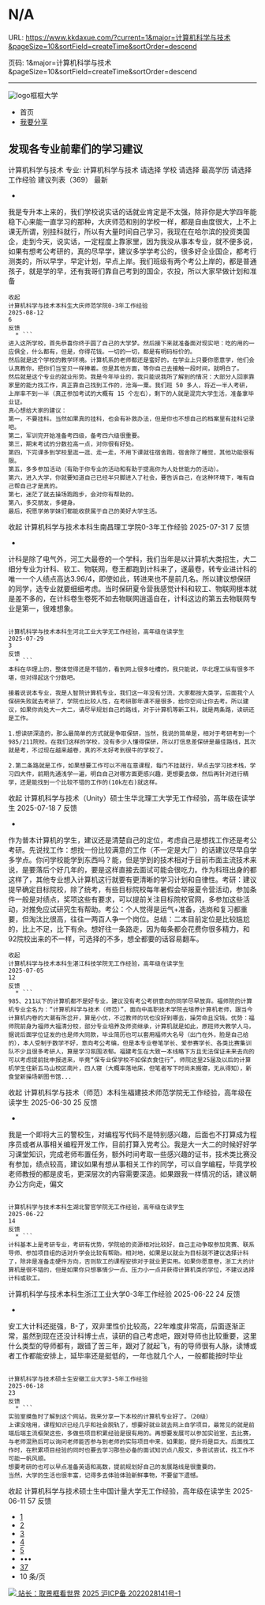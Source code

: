 # N/A

URL: https://www.kkdaxue.com/?current=1&major=计算机科学与技术&pageSize=10&sortField=createTime&sortOrder=descend

页码: 1&major=计算机科学与技术&pageSize=10&sortField=createTime&sortOrder=descend

---

![logo](https://www.kkdaxue.com/?current=1&major=计算机科学与技术&pageSize=10&sortField=createTime&sortOrder=descend)框框大学
  * 首页
  * [我要分享](https://www.kkdaxue.com/post/add)


## 发现各专业前辈们的学习建议
计算机科学与技术
专业: 计算机科学与技术
请选择
学校
请选择
最高学历
请选择
工作经验
建议列表（369）
最新
  * ```
我是专升本上来的，我们学校说实话的话就业肯定是不太强，除非你是大学四年能稳下心来能一直学习的那种，大庆师范和别的学校一样，都是自由度很大，上不上课无所谓，别挂科就行，所以有大量时间自己学习，我现在在哈尔滨的投资类国企，走到今天，说实话，一定程度上靠家里，因为我没从事本专业，就不便多说，如果有想考公考研的，真的尽早学，建议多学学考公的，很多好企业国企，都考行测类的，所以早学，早定计划，早点上岸。我们班级有两个考公上岸的，都是普通孩子，就是学的早，还有我哥们靠自己考到的国企，农投，所以大家早做计划和准备
```
收起
计算机科学与技术本科生大庆师范学院0-3年工作经验
2025-08-12
6
反馈
  * ```
进入这所学校，首先恭喜你终于圆了自己的大学梦。然后接下来就准备面对现实吧：吃的用的一应俱全，什么都有，但是，你得花钱。一切的一切，都是有明码标价的。
然后就是这个学校的教学环境。计算机系的老师都还是蛮好的，在学业上只要你愿意学，他们会认真教你，把你们当宝贝一样捧着。但是其他方面，等你自己去接触一段时间，就明白了。
然后就是这个专业的就业形势。我是今年毕业的，我只能说我所了解到的情况：大部分人回家靠家里的能力找工作，真正靠自己找到工作的，沧海一粟。我们班 50 多人，将近一半人考研，上岸率不到一半（真正参加考试的大概有 15 个左右），剩下的人就是混完大学生活，准备拿毕业证。
真心想给大家的建议：
第一，不要挂科。当然如果真的挂科，也会有补救办法，但是你也不想自己的档案里有挂科记录吧。
第二，军训完开始准备考四级，备考四六级很重要。
第三，期末考试的分数拉高一点，对你很有好处。
第四，下完课多到学校里逛一逛、走一走，不用下课就往宿舍跑，宿舍除了睡觉，其他功能很有限。
第五，多多参加活动（有助于你专业的活动和有助于提高你为人处世能力的活动）。
第六，进入大学，你就要知道自己已经半只脚进入了社会，要告诉自己，在这种环境下，唯有自己帮自己才是真的。
第七，迷茫了就去操场跑跑步，会对你有帮助的。
第八，多交朋友，多健身。
最后，祝愿学弟学妹们都能收获属于自己的美好大学生活。
```
收起
计算机科学与技术本科生南昌理工学院0-3年工作经验
2025-07-31
7
反馈
  * ```
计科是除了电气外，河工大最卷的一个学科，我们当年是以计算机大类招生，大二细分专业为计科、软工、物联网，卷王都跑到计科来了，遂最卷，转专业进计科的唯一一个人绩点高达3.96/4，即使如此，转进来也不是前几名。所以建议想保研的同学，选专业就要细细考虑。当时保研夏令营我感觉计科和软工、物联网根本就是差不多的，在计科卷生卷死不如去物联网逍遥自在，计科这边的第五去物联网专业是第一，很难想象。
```

计算机科学与技术本科生河北工业大学无工作经验，高年级在读学生
2025-07-29
3
反馈
  * ```
本科在华理上的，整体觉得还是不错的，看到网上很多吐槽的，我只能说，华北理工纵有很多不堪，但对得起这个分数吧。

接着说说本专业，我是人智院计算机专业，我们这一年没有分流，大家都按大类学，后面我个人保研失败就去考研了，学院也比较人性，在考研那年课不是很多，给你空间让你去考。所以建议，如果你尚处大一大二，请尽早规划自己的路线，对于计算机等新工科，就是两条路，读研还是工作。

1.想读研深造的，那么最简单的方式就是争取保研，当然，我说的简单是，相对于考研考到一个985/211院校。在我们这样的学校，没有多少人懂得保研，所以打信息差保研是最佳路线，其次就是考，不过现在越来越卷，真的不太好考到很牛的学校了。 

2.第二条路就是工作，如果想要工作可以不用在意课程，每门不挂就行，早点去学习技术栈，学习四大件，前期先通浅学一遍，明白自己对哪方面更感兴趣，更想要去做，然后再针对进行精学，还是能找到一个比较不错的工作的(10k左右)就这样。
```
收起
计算机科学与技术（Unity）硕士生华北理工大学无工作经验，高年级在读学生
2025-07-18
7
反馈
  * ```
作为普本计算机的学生，建议还是清楚自己的定位，考虑自己是想找工作还是考公考研。先说找工作：想找一份比较满意的工作（不一定是大厂）的话建议尽早自学多学点。你问学校能学到东西吗？能，但是学到的技术相对于目前市面主流技术来说，是要落后个好几年的，要是这样直接去面试可能会很吃力。作为科班出身的都这样了，其他专业想入计算机这行就要有更清晰的学习计划和自律性。考研：建议提早确定目标院校，除了统考，有些目标院校每年暑假会举报夏令营活动，参加条件一般是对绩点，奖项这些有要求，可以提前关注目标院校官网，多参加这些活动，对推免应试研究生有帮助。考公：个人觉得是运气+准备，选岗和复习都重要，但淘汰比很高，往往一两百人争一个岗位。总结：二本目前定位是比较尴尬的，比上不足，比下有余。想好往一条路走，因为每条都会花费你很多精力，和92院校出来的不一样，可选择的不多，想全都要的话容易翻车。
```
收起
计算机科学与技术本科生湛江科技学院无工作经验，高年级在读学生
2025-07-05
12
反馈
  * ```
985、211以下的计算机都不是好专业，建议没有考公考研意向的同学尽早放弃。福师院的计算机专业全名为：“计算机科学与技术（师范）”，面向中高职技术学院去培养计算机老师，跟当今计算机内卷的大潮有所岔开，算是小优，不过教师的坑也没好到哪去，操劳命且没钱。优势：福师院前身为福师大福清分校，部分专业培养及师资继承，计算机就是如此，原班师大教学人马，据说后面学位证发的也是师大同款，毕业简历也可以套用福师大名号（出门在外，脸是自己给的），本人受制于数学不好，意向考公考编，但是本专业卷笔学长、爱参赛学长、各类比赛集训队不少且很多考研人，算是学习氛围浓郁。福建考生在大致一本线略下方且无法保证未来去向的可以考虑提前批申报进来，毕竟“保专业保学校不如保衣食住行”，师院这里25届及以后的计算机学生住新五马山校区南片，四人寝（大概率落地床，但笔者写下时尚未搬寝，无从得知），新食堂新操场新图书馆...
```
收起
计算机科学与技术（师范）本科生福建技术师范学院无工作经验，高年级在读学生
2025-06-30
25
反馈
  * ```
我是一个即将大三的警校生，对编程写代码不是特别感兴趣，后面也不打算成为程序员或者从事相关编程开发工作，目前打算入党考公。我是大一大二的时候好好学习课堂知识，完成老师布置任务，额外时间考取一些感兴趣的证书，技术类比赛没有参加，绩点较高，建议如果有想从事相关工作的同学，可以自学编程，毕竟学校老师教授的都是皮毛，更深层次的内容需要深造。如果跟我一样情况的话，建议朝办公方向走，偏文
```

计算机科学与技术本科生湖北警官学院无工作经验，高年级在读学生
2025-06-22
14
反馈
  * ```
计科基本上是考研专业，考研有优势，学院给的资源相对比较好，自己主动争取参加竞赛、联系导师、参加项目组的话对升学会比较有帮助。相对地，如果是以就业为目标就不建议选择计科了，除非是准备走硬件方向，否则软工的课程安排对于就业更实用。如果你愿意卷，浙工大的计算机是很不错的，但是如果你只想事情少一点、压力小一点并获得计算机类的学位，不建议选择计科或软工。
```

计算机科学与技术本科生浙江工业大学0-3年工作经验
2025-06-22
24
反馈
  * ```
安工大计科还挺强，B-了，双非里性价比较高，22年难度非常高，后面逐渐正常，虽然到现在还没计科博士点，读研的自己考虑吧，跟对导师也比较重要，这里什么类型的导师都有，跟错了苦三年，跟对了就起飞，有的导师很有人脉，读博或者工作都能安排上，延毕率还是挺低的，一年也就几个人，一般都能按时毕业
```

计算机科学与技术硕士生安徽工业大学3-5年工作经验
2025-06-18
23
反馈
  * ```
实验室摸鱼时了解到这个网站，我来分享一下本校的计算机专业好了。（20级）
上课没啥用，课程知识已经几乎和社会脱轨了，想要好就业就去网上自学项目，最常见的就是前端后端主流框架这些，多做些项目积累经验是很有用的。再想要发展可以参加实验室，去比赛，与老师混熟后可以询问老师能否参与到老师的实际项目中来，如果能，提升将是巨大。后面找工作时，在积累项目经验的同时也要去学习那些必备的面试知识点八股文，多尝试尝试，找工作不可能一帆风顺。
想要考研的也可以早点准备英语和高数，提前规划好自己的发展路线是很重要的。
当然，大学的生活也很丰富，记得多去体验体验新鲜事物，不要留下遗憾。

```
收起
计算机科学与技术硕士生中国计量大学无工作经验，高年级在读学生
2025-06-11
57
反馈


  * [1](https://www.kkdaxue.com/?current=1)
  * [2](https://www.kkdaxue.com/?current=2)
  * [3](https://www.kkdaxue.com/?current=3)
  * [4](https://www.kkdaxue.com/?current=4)
  * [5](https://www.kkdaxue.com/?current=5)
  * •••
  * [37](https://www.kkdaxue.com/?current=37)
  * 10 条/页


[![](https://www.kkdaxue.com/?current=1&major=计算机科学与技术&pageSize=10&sortField=createTime&sortOrder=descend) 站长：取景框看世界](https://space.bilibili.com/40427625 "1")[](https://space.bilibili.com/12890453 "2")[](https://www.laoyujianli.com "resume")
[2025 沪ICP备 2022028141号-1](https://beian.miit.gov.cn/)
